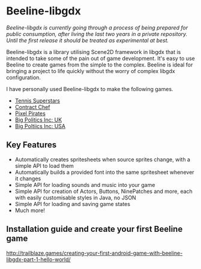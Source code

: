 # Beeline-libgdx

_Beeline-libgdx is currently going through a process of being prepared for public consumption, after living the last two years in a private repository.  Until the first release it should be treated as experimental at best._

Beeline-libgdx is a library utilising Scene2D framework in libgdx that is intended to take some of the pain out of game development.  It's easy to use Beeline to create games from the simple to the complex.  Beeline is ideal for bringing a project to life quickly without the worry of complex libgdx configuration.

I have personally used Beeline-libgdx to make the following games.

* [Tennis Superstars](https://play.google.com/store/apps/details?id=com.moz.tennis)
* [Contract Chef](https://play.google.com/store/apps/details?id=com.moz.chef)
* [Pixel Pirates](https://play.google.com/store/apps/details?id=com.moz.pixelpirates)
* [Big Politics Inc: UK](https://play.google.com/store/apps/details?id=com.moz.politics)
* [Big Poltiics Inc: USA](https://play.google.com/store/apps/details?id=com.moz.politics.us)

## Key Features

* Automatically creates spritesheets when source sprites change, with a simple API to load them
* Automatically builds a provided font into the same spritesheet whenever it changes
* Simple API for loading sounds and music into your game
* Simple API for creation of Actors, Buttons, NinePatches and more, each with easily customisable styles in Java, no JSON
* Simple API for loading and saving game states
* Much more!

## Installation guide and create your first Beeline game

http://trailblaze.games/creating-your-first-android-game-with-beeline-libgdx-part-1-hello-world/
